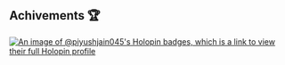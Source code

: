 ## Achivements 🏆
[![An image of @piyushjain045's Holopin badges, which is a link to view their full Holopin profile](https://holopin.me/piyushjain045)](https://holopin.io/@piyushjain045)

<!--
**PiyushJain045/PiyushJain045** is a ✨ _special_ ✨ repository because its `README.md` (this file) appears on your GitHub profile.

Here are some ideas to get you started:

- 🔭 I’m currently working on ...
- 🌱 I’m currently learning ...
- 👯 I’m looking to collaborate on ...
- 🤔 I’m looking for help with ...
- 💬 Ask me about ...
- 📫 How to reach me: ...
- 😄 Pronouns: ...
- ⚡ Fun fact: ...
-->
